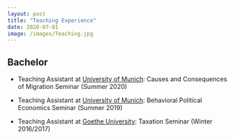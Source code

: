 ```yaml
---
layout: post
title: "Teaching Experience"
date: 2020-07-01
image: /images/Teaching.jpg
---
```


## Bachelor 

- Teaching Assistant at [University of Munich](https://www.en.econ.uni-muenchen.de/index.html): Causes and Consequences of Migration Seminar (Summer 2020)

- Teaching Assistant at [University of Munich](https://www.en.econ.uni-muenchen.de/index.html): Behavioral Political Economics Seminar (Summer 2019) 

- Teaching Assistant at [Goethe University](https://www.wiwi.uni-frankfurt.de/startseite.html): Taxation Seminar (Winter 2016/2017) 

